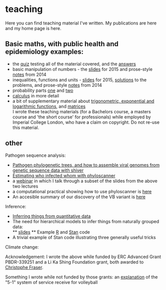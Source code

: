 # teaching

Here you can find teaching material I've written. My publications are here and my home page is here.

## Basic maths, with public health and epidemiology examples:
* the [quiz](basic_maths/InductionQuiz.pdf) testing all of the material covered, and the [answers](basic_maths/QuizAnswers.pdf)
* basic manipulation of numbers - the [slides](basic_maths/Lecture1.pdf) for 2015 and prose-style [notes](basic_maths/Lecture1_2014.pdf) from 2014
* inequalities, functions and units - [slides](basic_maths/Lecture2.pdf) for 2015, [solutions](basic_maths/Lecture2_solutions.pdf) to the problems, and prose-style [notes](basic_maths/Lecture2_2014.pdf) from 2014
* probability parts [one](basic_maths/Lecture7_part1.pdf) and [two](basic_maths/Lecture7_part2.pdf)
* [calculus](basic_maths/PostXmas_Calculus.pdf) in more detail
* a bit of supplementary material about [trigonometric, exponential and logarithmic functions](basic_maths/Lecture3_SupplementaryNotes_2014.pdf), and [matrices](basic_maths/PostXmas_matrices.pdf)  
I wrote these teaching materials (for a Bachelors course, a masters course and 'the short course' for professionals) while employed by Imperial College London, who have a claim on copyright. Do not re-use this material.


## other

Pathogen sequence analysis:
* [Pathogen phylogenetic trees, and how to assemble viral genomes from genetic sequence data with shiver](other_topics/Wymant_Lecture1_shiver.pdf)
* [Estimating who infected whom with phyloscanner](other_topics/Wymant_Lecture2_phyloscanner.pdf)
* a [webinar](https://www.youtube.com/watch?v=TR2a46vBwGY) in which I talk through a subset of the slides from the above two lectures
* a computational practical showing how to use phyloscanner is [here](https://drive.google.com/drive/folders/0BwygWUC73hnxbGtHSFpWdzYzVkk?resourcekey=0-Zjt4kVHja6Djo7qKsN3r5Q&usp=sharing) 
* An accesible summary of our discovery of the VB variant is [here](https://www.beehive.ox.ac.uk/hiv-lineage)

Inference:
* [Inferring things from quantitative data](other_topics/2021-09-29_Chris_InferenceOnly.pdf)
* The need for hierarchical models to infer things from naturally grouped data:   
** [slides](other_topics/2022-04-06_TrainingSession_Chris_HierarchicalModellingGroupedData.pdf)
** Example [R](other_topics/HierarchicalSchools.R) and [Stan](other_topics/HierarchicalSchools.stan) code
* A trivial example of Stan code illustrating three generally useful tricks

Climate change:

Acknowledgement: I wrote the above while funded by ERC Advanced Grant PBDR-339251 and a Li Ka Shing Foundation grant, both awarded to [Christophe Fraser](https://www.bdi.ox.ac.uk/Team/christophe-fraser).

Something I wrote while not funded by those grants: an [explanation](other_topics/The_5-1_explained.pdf) of the "5-1" system of service receive for volleyball

